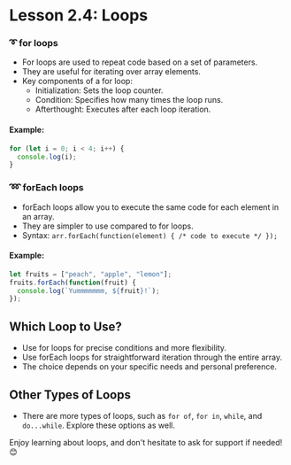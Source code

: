 # Lesson 2.4: Loops

### ➰ for loops

- For loops are used to repeat code based on a set of parameters.
- They are useful for iterating over array elements.
- Key components of a for loop:
  - Initialization: Sets the loop counter.
  - Condition: Specifies how many times the loop runs.
  - Afterthought: Executes after each loop iteration.

#### Example:

```javascript
for (let i = 0; i < 4; i++) {
  console.log(i);
}
```

### ➿ forEach loops

- forEach loops allow you to execute the same code for each element in an array.
- They are simpler to use compared to for loops.
- Syntax: `arr.forEach(function(element) { /* code to execute */ });`

#### Example:

```javascript
let fruits = ["peach", "apple", "lemon"];
fruits.forEach(function(fruit) {
  console.log(`Yummmmmmm, ${fruit}!`);
});
```

## Which Loop to Use?

- Use for loops for precise conditions and more flexibility.
- Use forEach loops for straightforward iteration through the entire array.
- The choice depends on your specific needs and personal preference.

## Other Types of Loops

- There are more types of loops, such as `for of`, `for in`, `while`, and `do...while`. Explore these options as well.


Enjoy learning about loops, and don't hesitate to ask for support if needed! 😊